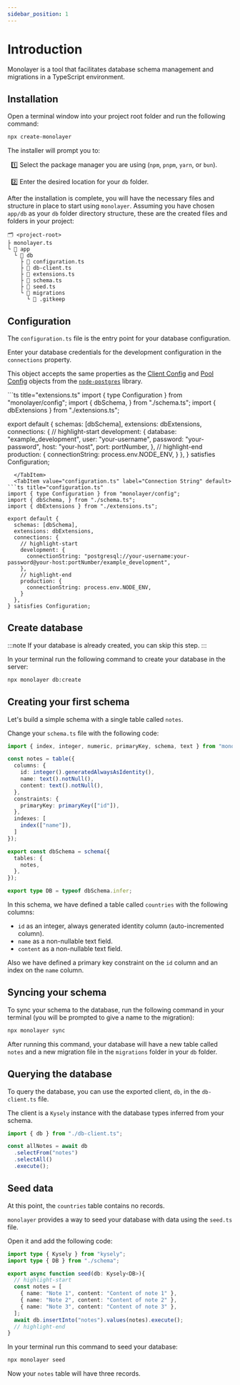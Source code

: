 ```yaml
---
sidebar_position: 1
---
```


# Introduction

Monolayer is a tool that facilitates database schema management and migrations in a TypeScript environment.

## Installation

Open a terminal window into your project root folder and run the following command:

```bash
npx create-monolayer
```

The installer will prompt you to:

&nbsp;&nbsp;1️⃣ Select the package manager you are using (`npm`, `pnpm`, `yarn`, or `bun`).

&nbsp;&nbsp;2️⃣ Enter the desired location for your `db` folder.

After the installation is complete, you will have the necessary files and structure in place to start using `monolayer`. Assuming you have chosen `app/db` as your `db` folder directory structure, these are the created files and folders in your project:

```plaintext
🗂️ <project-root>
├ monolayer.ts
└ 📁 app
  └ 📁 db
    ├ 📄 configuration.ts
    ├ 📄 db-client.ts
    ├ 📄 extensions.ts
    ├ 📄 schema.ts
    ├ 📄 seed.ts
    └ 📁 migrations
      └ 📄 .gitkeep
```

## Configuration

The `configuration.ts` file is the entry point for your database configuration.

Enter your database credentials for the development configuration in the `connections` property.

This object accepts the same properties as the
[Client Config](https://node-postgres.com/apis/client#new-client) and
[Pool Config](https://node-postgres.com/apis/pool#new-pool) objects
from the [`node-postgres`](https://node-postgres.com) library.

<Tabs>
  <TabItem value="extensions.ts" label="Database credentials" default>
```ts title="extensions.ts"
import { type Configuration } from "monolayer/config";
import { dbSchema, } from "./schema.ts";
import { dbExtensions } from "./extensions.ts";

export default {
  schemas: [dbSchema],
  extensions: dbExtensions,
  connections: {
    // highlight-start
    development: {
      database: "example_development",
      user: "your-username",
      password: "your-password",
      host: "your-host",
      port: portNumber,
    },
    // highlight-end
    production: {
      connectionString: process.env.NODE_ENV,
    }
  },
} satisfies Configuration;
```
  </TabItem>
  <TabItem value="configuration.ts" label="Connection String" default>
```ts title="configuration.ts"
import { type Configuration } from "monolayer/config";
import { dbSchema, } from "./schema.ts";
import { dbExtensions } from "./extensions.ts";

export default {
  schemas: [dbSchema],
  extensions: dbExtensions,
  connections: {
    // highlight-start
    development: {
      connectionString: "postgresql://your-username:your-password@your-host:portNumber/example_development",
    },
    // highlight-end
    production: {
      connectionString: process.env.NODE_ENV,
    }
  },
} satisfies Configuration;
```
  </TabItem>
</Tabs>

## Create database

:::note
If your database is already created, you can skip this step.
:::

In your terminal run the following command to create your database in the server:

```bash
npx monolayer db:create
```

## Creating your first schema

Let's build a simple schema with a single table called `notes`.

Change your `schema.ts` file with the following code:

```ts title="schema.ts"
import { index, integer, numeric, primaryKey, schema, text } from "monolayer/pg";

const notes = table({
  columns: {
    id: integer().generatedAlwaysAsIdentity(),
    name: text().notNull(),
    content: text().notNull(),
  },
  constraints: {
    primaryKey: primaryKey(["id"]),
  },
  indexes: [
    index(["name"]),
  ]
});

export const dbSchema = schema({
  tables: {
    notes,
  },
});

export type DB = typeof dbSchema.infer;
```

In this schema, we have defined a table called `countries` with the following columns:
- `id` as an integer, always generated identity column (auto-incremented column).
- `name` as a non-nullable text field.
- `content` as a non-nullable text field.

Also we have defined a primary key constraint on the `id` column and an index on the `name` column.

## Syncing your schema

To sync your schema to the database, run the following command in your terminal (you will
be  prompted to give a name to the migration):

```bash
npx monolayer sync
```

After running this command, your database will have a new table called `notes`
and a new migration file in the `migrations` folder in your `db` folder.

## Querying the database

To query the database, you can use the exported client, `db`, in the `db-client.ts` file.

The client is a `Kysely` instance with the database types inferred from your schema.

```ts title="example query"
import { db } from "./db-client.ts";

const allNotes = await db
  .selectFrom("notes")
  .selectAll()
  .execute();
```

## Seed data

At this point, the `countries` table contains no records.

`monolayer` provides a way to seed your database with data using the `seed.ts` file.

Open it and add the following code:

```ts title="seed.ts"
import type { Kysely } from "kysely";
import type { DB } from "./schema";

export async function seed(db: Kysely<DB>){
  // highlight-start
  const notes = [
    { name: "Note 1", content: "Content of note 1" },
    { name: "Note 2", content: "Content of note 2" },
    { name: "Note 3", content: "Content of note 3" },
  ];
  await db.insertInto("notes").values(notes).execute();
  // highlight-end
}
```

In your terminal run this command to seed your database:

```bash
npx monolayer seed
```

Now your `notes` table will have three records.

